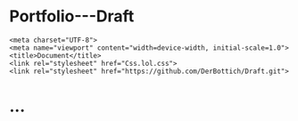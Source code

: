 # Portfolio---Draft
<!DOCTYPE html>


<html lang="en">
<head>
  <meta charset="UTF-8">
  <meta name="viewport" content="width=device-width, initial-scale=1.0">
  <title>Document</title>
</head>
<body>
  
</body>
</html>
<html lang="en">
<head>

    <meta charset="UTF-8">
    <meta name="viewport" content="width=device-width, initial-scale=1.0">
    <title>Document</title>
    <link rel="stylesheet" href="Css.lol.css">
    <link rel="stylesheet" href="https://github.com/DerBottich/Draft.git">

</head>
<body>
<h1>...</h1>
<div id="Borderbox"></div>
<div class="Path"></div>
<!--style>
Path { border-left: 6px solid green;
  height: 500px;
  position: absolute;
  left: 50%;
  margin-left: -3px;
  top: 0;
  }
</style-->
<div id="sample"></div>
<img src="C:\Users\tiago\Downloads\1RNATD12Obf8K8-rnpAB.jpeg" alt="">

    
</body>
</html>
